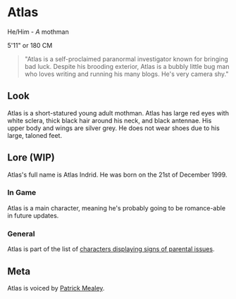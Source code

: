 # Atlas
He/Him - *A* mothman

5'11" or 180 CM

> "Atlas is a self-proclaimed paranormal investigator known for bringing bad luck. Despite his brooding exterior, Atlas is a bubbly little bug man who loves writing and running his many blogs. He's very camera shy."

## Look
Atlas is a short-statured young adult mothman. Atlas has large red eyes with white sclera, thick black hair around his neck, and black antennae. His upper body and wings are silver grey. He does not wear shoes due to his large, taloned feet. 

## Lore (WIP)
Atlas's full name is Atlas Indrid. He was born on the 21st of December 1999.
### In Game
Atlas is a main character, meaning he's probably going to be romance-able in future updates.
### General
Atlas is part of the list of [characters displaying signs of parental issues](../Story/Silly/parent-issues.md#Atlas).

## Meta
Atlas is voiced by [Patrick Mealey](https://x.com/PatMikeVA).
